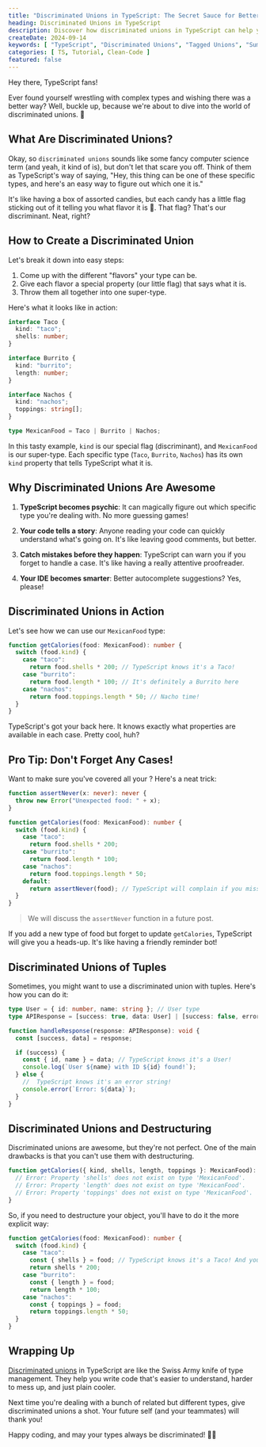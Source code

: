```yaml
---
title: "Discriminated Unions in TypeScript: The Secret Sauce for Better Code"
heading: Discriminated Unions in TypeScript
description: Discover how discriminated unions in TypeScript can help you write cleaner, safer, and more expressive code. Learn what they are, how to use them, and why they're awesome!
createDate: 2024-09-14
keywords: [ "TypeScript", "Discriminated Unions", "Tagged Unions", "Sum Types", "Type Safety", "Code Clarity", "Exhaustiveness Checking", "Discriminated Unions and Destructuring", "TypeScript Discriminated Unions" ]
categories: [ TS, Tutorial, Clean-Code ]
featured: false
---
```


Hey there, TypeScript fans!

Ever found yourself wrestling with complex types and wishing there was a better way? Well,
buckle up, because we're about to dive into the world of discriminated unions. 🚀

## What Are Discriminated Unions?

Okay, so `discriminated unions` sounds like some fancy computer science term (and yeah, it kind of is), but don't let
that scare you off. Think of them as TypeScript's way of saying, "Hey, this thing can be one of these specific types,
and here's an easy way to figure out which one it is."

It's like having a box of assorted candies, but each candy has a little flag sticking out of it telling you what flavor
it is 🍭. That flag? That's our discriminant. Neat, right?

## How to Create a Discriminated Union

Let's break it down into easy steps:

1. Come up with the different "flavors" your type can be.
2. Give each flavor a special property (our little flag) that says what it is.
3. Throw them all together into one super-type.

Here's what it looks like in action:

```typescript
interface Taco {
  kind: "taco";
  shells: number;
}

interface Burrito {
  kind: "burrito";
  length: number;
}

interface Nachos {
  kind: "nachos";
  toppings: string[];
}

type MexicanFood = Taco | Burrito | Nachos;
```

In this tasty example, `kind` is our special flag (discriminant), and `MexicanFood` is our super-type. Each specific
type
(`Taco`, `Burrito`, `Nachos`) has its own `kind` property that tells TypeScript what it is.

## Why Discriminated Unions Are Awesome

1. **TypeScript becomes psychic**: It can magically figure out which specific type you're dealing with. No more guessing
   games!

2. **Your code tells a story**: Anyone reading your code can quickly understand what's going on. It's like leaving good
   comments, but better.

3. **Catch mistakes before they happen**: TypeScript can warn you if you forget to handle a case. It's like having a
   really attentive proofreader.

4. **Your IDE becomes smarter**: Better autocomplete suggestions? Yes, please!

## Discriminated Unions in Action

Let's see how we can use our `MexicanFood` type:

```typescript
function getCalories(food: MexicanFood): number {
  switch (food.kind) {
    case "taco":
      return food.shells * 200; // TypeScript knows it's a Taco!
    case "burrito":
      return food.length * 100; // It's definitely a Burrito here
    case "nachos":
      return food.toppings.length * 50; // Nacho time!
  }
}
```

TypeScript's got your back here. It knows exactly what properties are available in each case. Pretty cool, huh?

## Pro Tip: Don't Forget Any Cases!

Want to make sure you've covered all your ? Here's a neat trick:

```typescript
function assertNever(x: never): never {
  throw new Error("Unexpected food: " + x);
}

function getCalories(food: MexicanFood): number {
  switch (food.kind) {
    case "taco":
      return food.shells * 200;
    case "burrito":
      return food.length * 100;
    case "nachos":
      return food.toppings.length * 50;
    default:
      return assertNever(food); // TypeScript will complain if you miss a case
  }
}
```

> We will discuss the `assertNever` function in a future post.

If you add a new type of food but forget to update `getCalories`, TypeScript will give you a heads-up. It's like having
a friendly reminder bot!

## Discriminated Unions of Tuples

Sometimes, you might want to use a discriminated union with tuples. Here's how you can do it:

```typescript
type User = { id: number, name: string }; // User type
type APIResponse = [success: true, data: User] | [success: false, error: string]; // Tuple type

function handleResponse(response: APIResponse): void {
  const [success, data] = response;

  if (success) {
    const { id, name } = data; // TypeScript knows it's a User!
    console.log(`User ${name} with ID ${id} found!`);
  } else {
    //  TypeScript knows it's an error string!
    console.error(`Error: ${data}`);
  }
}
````


## Discriminated Unions and Destructuring
Discriminated unions are awesome, but they're not perfect. One of the main drawbacks is that you can't use them with destructuring.

```typescript
function getCalories({ kind, shells, length, toppings }: MexicanFood): number {
  // Error: Property 'shells' does not exist on type 'MexicanFood'.
  // Error: Property 'length' does not exist on type 'MexicanFood'.
  // Error: Property 'toppings' does not exist on type 'MexicanFood'.
}
```

So, if you need to destructure your object, you'll have to do it the more explicit way:

```typescript
function getCalories(food: MexicanFood): number {
  switch (food.kind) {
    case "taco":
      const { shells } = food; // TypeScript knows it's a Taco! And you can destructure here
      return shells * 200;
    case "burrito":
      const { length } = food;
      return length * 100;
    case "nachos":
      const { toppings } = food;
      return toppings.length * 50;
  }
}
```

## Wrapping Up

[Discriminated unions](https://www.typescriptlang.org/docs/handbook/unions-and-intersections.html#discriminating-unions) in TypeScript are like the Swiss Army knife of type management. They help you write code that's
easier to understand, harder to mess up, and just plain cooler.

Next time you're dealing with a bunch of related but different types, give discriminated unions a shot. Your future
self (and your teammates) will thank you!

Happy coding, and may your types always be discriminated! 🚀✨

